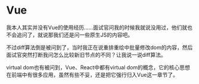 # Vue

我本人其实并没有Vue的使用经历……面试官问我的时候我就说没用过，他们就也不会追问了，就说那我们还是问一些原生JS的内容吧。

不过diff算法倒是被问到了，当时我正在说重排重绘中批量修改dom的内容，然后面试官突然打断我问怎么比较新旧节点的不同？让我说一说diff算法。

virtual dom也有被问到，Vue、React中都有virtual dom的概念，它的核心思想在前端中有很多应用，虽然有些不妥，还是把它强行归入Vue这一章节了。